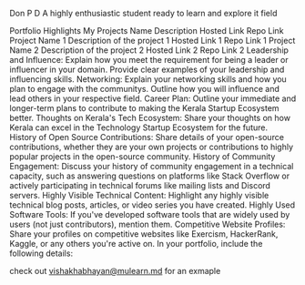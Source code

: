 Don P D
A highly enthusiastic student ready to learn and explore it field

Portfolio Highlights
My Projects
Name	Description	Hosted Link	Repo Link
Project Name 1	Description of the project 1	Hosted Link 1	Repo Link 1
Project Name 2	Description of the project 2	Hosted Link 2	Repo Link 2
Leadership and Influence:
Explain how you meet the requirement for being a leader or influencer in your domain. Provide clear examples of your leadership and influencing skills.
Networking:
Explain your networking skills and how you plan to engage with the communitys. Outline how you will influence and lead others in your respective field.
Career Plan:
Outline your immediate and longer-term plans to contribute to making the Kerala Startup Ecosystem better.
Thoughts on Kerala's Tech Ecosystem:
Share your thoughts on how Kerala can excel in the Technology Startup Ecosystem for the future.
History of Open Source Contributions:
Share details of your open-source contributions, whether they are your own projects or contributions to highly popular projects in the open-source community.
History of Community Engagement:
Discuss your history of community engagement in a technical capacity, such as answering questions on platforms like Stack Overflow or actively participating in technical forums like mailing lists and Discord servers.
Highly Visible Technical Content:
Highlight any highly visible technical blog posts, articles, or video series you have created.
Highly Used Software Tools:
If you've developed software tools that are widely used by users (not just contributors), mention them.
Competitive Website Profiles:
Share your profiles on competitive websites like Exercism, HackerRank, Kaggle, or any others you're active on.
In your portfolio, include the following details:

check out vishakhabhayan@mulearn.md for an exmaple
